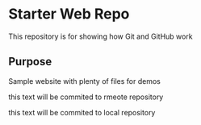 # Starter Web Repo

This repository is for showing how Git and GitHub work

## Purpose

Sample website with plenty of files for demos

this text will be commited to rmeote repository 

this text will be commited to local repository